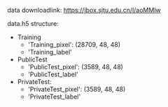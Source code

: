 data downloadlink: https://jbox.sjtu.edu.cn/l/aoMMlw

data.h5 structure:
- Training
  - 'Training_pixel': (28709, 48, 48)
  - 'Training_label'
- PublicTest
  - 'PublicTest_pixel': (3589, 48, 48)
  - 'PublicTest_label'
- PrivateTest:
  - 'PrivateTest_pixel': (3589, 48, 48)
  - 'PrivateTest_label'
